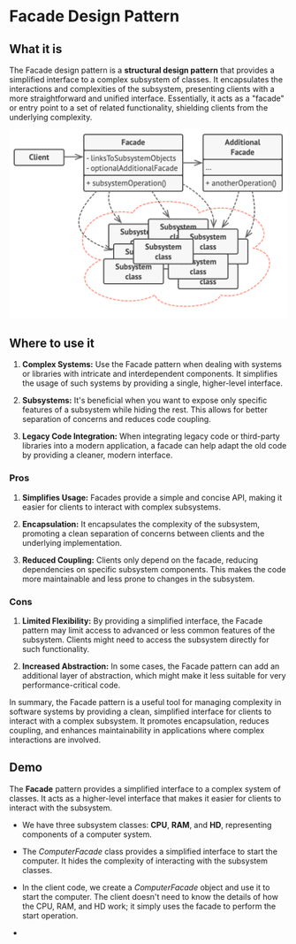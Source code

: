 # Facade Design Pattern

## What it is

The Facade design pattern is a **structural design pattern** that provides a simplified interface to a complex subsystem of classes. It encapsulates the interactions and complexities of the subsystem, presenting clients with a more straightforward and unified interface. Essentially, it acts as a "facade" or entry point to a set of related functionality, shielding clients from the underlying complexity.

![Facade](./public/facade.png)


## Where to use it

1. **Complex Systems:** Use the Facade pattern when dealing with systems or libraries with intricate and interdependent components. It simplifies the usage of such systems by providing a single, higher-level interface.

2. **Subsystems:** It's beneficial when you want to expose only specific features of a subsystem while hiding the rest. This allows for better separation of concerns and reduces code coupling.

3. **Legacy Code Integration:** When integrating legacy code or third-party libraries into a modern application, a facade can help adapt the old code by providing a cleaner, modern interface.

### Pros

1. **Simplifies Usage:** Facades provide a simple and concise API, making it easier for clients to interact with complex subsystems.

2. **Encapsulation:** It encapsulates the complexity of the subsystem, promoting a clean separation of concerns between clients and the underlying implementation.

3. **Reduced Coupling:** Clients only depend on the facade, reducing dependencies on specific subsystem components. This makes the code more maintainable and less prone to changes in the subsystem.

### Cons

1. **Limited Flexibility:** By providing a simplified interface, the Facade pattern may limit access to advanced or less common features of the subsystem. Clients might need to access the subsystem directly for such functionality.

2. **Increased Abstraction:** In some cases, the Facade pattern can add an additional layer of abstraction, which might make it less suitable for very performance-critical code.

In summary, the Facade pattern is a useful tool for managing complexity in software systems by providing a clean, simplified interface for clients to interact with a complex subsystem. It promotes encapsulation, reduces coupling, and enhances maintainability in applications where complex interactions are involved.

## Demo

The **Facade** pattern provides a simplified interface to a complex system of classes. It acts as a higher-level interface that makes it easier for clients to interact with the subsystem.

- We have three subsystem classes: **CPU**, **RAM**, and **HD**, representing components of a computer system.

- The *ComputerFacade* class provides a simplified interface to start the computer. It hides the complexity of interacting with the subsystem classes.

- In the client code, we create a *ComputerFacade* object and use it to start the computer. The client doesn't need to know the details of how the CPU, RAM, and HD work; it simply uses the facade to perform the start operation.
- 